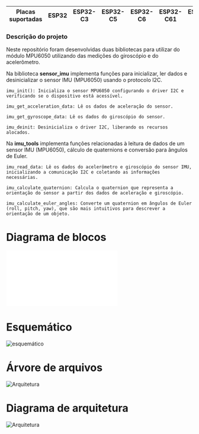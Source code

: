 | Placas suportadas | ESP32 | ESP32-C3 | ESP32-C5 | ESP32-C6 | ESP32-C61 | ESP32-H2 | ESP32-S3 |
| ----------------- | ----- | -------- | -------- | -------- | --------- | -------- | -------- |

### Descrição do projeto

Neste repositório foram desenvolvidas duas bibliotecas para utilizar do módulo MPU6050 utilizando das medições do giroscópio e do acelerômetro.

Na biblioteca **sensor_imu** implementa funções para inicializar, ler dados e desinicializar o sensor IMU (MPU6050) usando o protocolo I2C.

```
imu_init(): Inicializa o sensor MPU6050 configurando o driver I2C e verificando se o dispositivo está acessível.

imu_get_acceleration_data: Lê os dados de aceleração do sensor.

imu_get_gyroscope_data: Lê os dados do giroscópio do sensor.

imu_deinit: Desinicializa o driver I2C, liberando os recursos alocados.
```

Na **imu_tools** implementa funções relacionadas à leitura de dados de um sensor IMU (MPU6050), cálculo de quaternions e conversão para ângulos de Euler.  

```
imu_read_data: Lê os dados do acelerômetro e giroscópio do sensor IMU, inicializando a comunicação I2C e coletando as informações necessárias.

imu_calculate_quaternion: Calcula o quaternion que representa a orientação do sensor a partir dos dados de aceleração e giroscópio.

imu_calculate_euler_angles: Converte um quaternion em ângulos de Euler (roll, pitch, yaw), que são mais intuitivos para descrever a orientação de um objeto.

```


# Diagrama de blocos
![diagrama de blocos](imagens/diagramadeblocos.pgn)  

# Esquemático
![esquemático]()

# Árvore de arquivos
![Arquitetura](images)

# Diagrama de arquitetura
![Arquitetura]()
